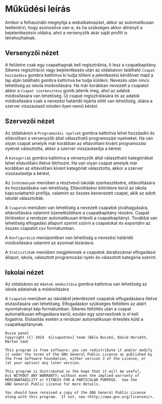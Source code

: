 # Műküdési leírás
Amikor a felhasználó megnyitja a webalkalmazást, akkor az automatikusan leellenőrzi,
hogy azonosítva van-e, és ha szükséges akkor átirányít a bejelentkezésio oldalra, ahol a 
versenyzők akár saját profilt is létrehozhatnak.

## Versenyzői nézet
A felületre csak egy csapattagnak kell regisztrálnia, ő lesz a csapatkapitány. Sikeres
regisztráció vagy bejelentkezés után az oldalsávon található `Csapat hozzáadása` gombra
kattintva ki tudja tölteni a jelentkezési kérdőívet majd a lap alján található gombra
kattintva be tudja küldeni. Nevezés után nincs lehetőség az iskola módosítására.
Ha már korábban nevezett a csapatot akkor a `Csapat szerkesztése`
gomb jelenik meg, ahol az adatok módosítására van lehetőség. Új csapat regisztrálására és
az adatok módosítására csak a nevezési határidő lejárta előtt van lehetőség, útána a
szerver visszautasít minden ilyen nemű kérést.

## Szervezői nézet
Az oldalsávon a `Programozási nyelvek` gombra kattintva lehet hozzáadni és eltávolítani
a versenyzők által választhatő programozási nyelveket. Ha van olyan csapat amelyik már
korábban az eltávolítani kívánt programozási nyelvet választotta, akkor a szerver 
visszautasítja a kérést.

A `Kategóriák` gombra kattintva a versenyzők által választható kategóriákat lehet 
eltávolítani illetve létrhozni. Ha van olyan csapat amelyik már korábban az 
eltávolítani kívánt kategóriát választotta, akkor a szerver 
visszautasítja a kérést.


Az `Intézmények` menüben a résztvevő iskolák szerkesztésére, eltávolítására és hozzáadására
van lehetőség. Eltávolításkor kitörlésre kerül az iskola kapcsolattartói profilja, valamint
az összes benevezett csapat, akik az adott iskolát választották.

A `Csapatok` menüben van lehetőség a nevezett csapatok jóváhagyására, eltávolítására
valamint üzenetküldésre a csapatkapitány részére. Csapat törlésekor a rendszer 
automatikusan értesíti a csapatkapitányt. Továbbá van lehetőség elfogadási 
állaport szerint szűrni a csapatokat és exportálni az összes csapatot csv formátumban.

A `Konfiguráció` menüpontban van lehetőság a nevezési határidő módosítására valamint
az azonnali lezárásra.

A `Statisztikák` menüben megjelennek a csapatok darabszámai elfogadássi állapot, iskola,
választott programozási nyelv és választott kategória szerint.

## Iskolai nézet
Az oldalsávon az `Adatok módosítása` gombra kattintva van lehetőség az iskola adatainak
a módosítására

A `Csapatok` menüben az iskolából jelentkezett csapatok elfogadásáara illetve elutasítására
van lehetőség. Elfogadáskor szükséges feltölteni az aláírt nyomtatványt kép formátumban.
Sikeres feltöltés után a csapat automatikusan elfogadásra kerül, ezután egy szervezőnek is
el kell fogadnia. Elutasítás esetén a rendszer automatikusan értesítés küld a 
csapatkapitánynak.

    Dusza panel
    Copyright (C) 2024  ${csapatnev} team (Béla Buczkó, Dávid Horváth, Márton Vad)

    This program is free software: you can redistribute it and/or modify
    it under the terms of the GNU General Public License as published by
    the Free Software Foundation, either version 3 of the License, or
    (at your option) any later version.

    This program is distributed in the hope that it will be useful,
    but WITHOUT ANY WARRANTY; without even the implied warranty of
    MERCHANTABILITY or FITNESS FOR A PARTICULAR PURPOSE.  See the
    GNU General Public License for more details.

    You should have received a copy of the GNU General Public License
    along with this program.  If not, see <http://www.gnu.org/licenses/>.